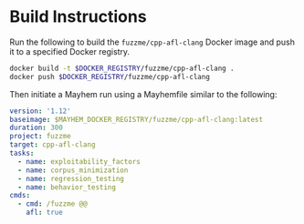 # Build Instructions

Run the following to build the `fuzzme/cpp-afl-clang` Docker image and push it to a specified Docker registry.

```sh
docker build -t $DOCKER_REGISTRY/fuzzme/cpp-afl-clang .
docker push $DOCKER_REGISTRY/fuzzme/cpp-afl-clang
```

Then initiate a Mayhem run using a Mayhemfile similar to the following:

```yaml
version: '1.12'
baseimage: $MAYHEM_DOCKER_REGISTRY/fuzzme/cpp-afl-clang:latest
duration: 300
project: fuzzme
target: cpp-afl-clang
tasks:
  - name: exploitability_factors
  - name: corpus_minimization
  - name: regression_testing
  - name: behavior_testing
cmds:
  - cmd: /fuzzme @@
    afl: true
```